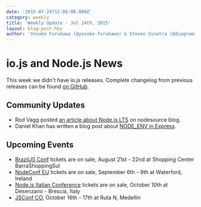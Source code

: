 ```yaml
---
date: '2015-07-24T12:00:00.000Z'
category: weekly
title: 'Weekly Update - Jul 24th, 2015'
layout: blog-post.hbs
author: 'Yosuke Furukawa (@yosuke-furukawa) & Steven Sinatra (@diagramatics)'
---
```


# io.js and Node.js News

This week we didn't have io.js releases. Complete changelog from previous releases can be found [on GitHub](https://github.com/nodejs/node/blob/main/CHANGELOG.md).

## Community Updates

- Rod Vagg posted [an article about Node.js LTS](https://medium.com/@nodesource/essential-steps-long-term-support-for-node-js-8ecf7514dbd) on nodesource blog.
- Daniel Khan has written a blog post about [NODE_ENV in Express](http://apmblog.dynatrace.com/2015/07/22/the-drastic-effects-of-omitting-node_env-in-your-express-js-applications/).

## Upcoming Events

- [BrazilJS Conf](http://braziljs.com.br/) tickets are on sale, August 21st - 22nd at Shopping Center BarraShoppingSul
- [NodeConf EU](http://nodeconf.eu/) tickets are on sale, September 6th - 9th at Waterford, Ireland
- [Node.js Italian Conference](http://nodejsconf.it/) tickets are on sale, October 10th at Desenzano - Brescia, Italy
- [JSConf CO](http://www.jsconf.co/), October 16th - 17th at Ruta N, Medellin
